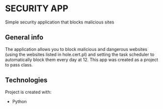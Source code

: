 # SECURITY APP
Simple security application that blocks malicious sites

## General info 
The application allows you to block malicious and dangerous websites (using the websites listed in hole.cert.pl) and setting the task scheduler to automatically block them every day at 12.
This app was created as a project to pass class.
## Technologies
Project is created with:
* Python 
